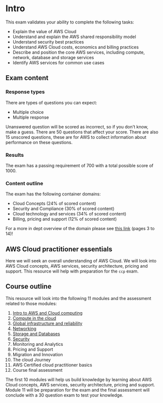 # Intro
This exam validates your ability to complete the following tasks:
- Explain the value of AWS Cloud
- Understand and explain the AWS shared responsibility model
- Understand security best practices
- Understand AWS Cloud costs, economics and billing practices
- Describe and position the core AWS services, including compute, network, database and storage services
- Identify AWS services for common use cases

## Exam content

### Response types
There are types of questions you can expect:
- Multiple choice
- Multiple response

Unanswered question will be scored as incorrect, so if you don't know, make a guess. There are 50 questions that affect your score. There are also 15 unscored questions, these are for AWS to collect information about performance on these questions.

### Results
The exam has a passing requirement of 700 with a total possible score of 1000.

### Content outline
The exam has the following container domains:
- Cloud Concepts (24% of scored content)
- Security and Compliance (30% of scored content)
- Cloud technology and services (34% of scored content)
- Billing, pricing and support (12% of scored content)

For a more in dept overview of the domain please see [this link](https://d1.awsstatic.com/training-and-certification/docs-cloud-practitioner/AWS-Certified-Cloud-Practitioner_Exam-Guide.pdf) (pages 3 to 14)!

## AWS Cloud practitioner essentials
Here we will seek an overall understanding of AWS Cloud. We will look into AWS Cloud concepts, AWS services, security architecture, pricing and support. This resource will help with preparation for the `ccp` exam.

## Course outline
This resource will look into the following 11 modules and the assessment related to those modules:
1. [Intro to AWS and Cloud computing](./02-intro-to-aws.md)
2. [Compute in the cloud](./03-cloud-computing.md)
3. [Global infrastructure and reliability](./04-global-infrastructure.md)
4. [Networking](./05-networking.md)
5. [Storage and Databases](./06-storage-and-databases.md)
6. [Security](./07-security.md)
7. Monitoring and Analytics
8. Pricing and Support
9. Migration and Innovation
10. The cloud Journey
11. AWS Certified cloud practitioner basics
12. Course final assessment

The first 10 modules will help us build knowledge by learning about AWS Cloud concepts, AWS services, security architecture, pricing and support. Module 11 will be preparation for the exam and the final assessment will conclude with a 30 question exam to test your knowledge.